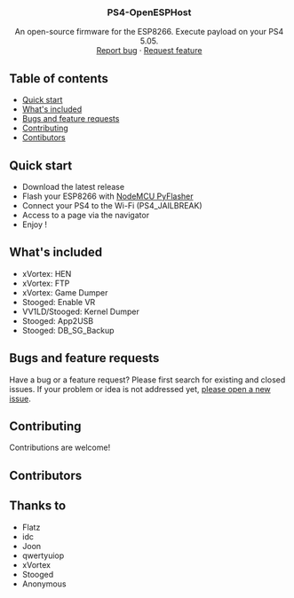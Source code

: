 <p align="center">
  <h3 align="center">PS4-OpenESPHost</h3>

  <p align="center">
    An open-source firmware for the ESP8266. Execute payload on your PS4 5.05.
    <br>
    <a href="https://github.com/baptistecdr/ps4/issues/new">Report bug</a>
    ·
    <a href="https://github.com/baptistecdr/ps4/issues/new">Request feature</a>
  </p>
</p>

## Table of contents

- [Quick start](#quick-start)
- [What's included](#whats-included)
- [Bugs and feature requests](#bugs-and-feature-requests)
- [Contributing](#contributing)
- [Contibutors](#contributors)

## Quick start
- Download the latest release
- Flash your ESP8266 with [NodeMCU PyFlasher](https://github.com/marcelstoer/nodemcu-pyflasher/releases)
- Connect your PS4 to the Wi-Fi (PS4_JAILBREAK)
- Access to a page via the navigator
- Enjoy !

## What's included

- xVortex: HEN
- xVortex: FTP
- xVortex: Game Dumper
- Stooged: Enable VR
- VV1LD/Stooged: Kernel Dumper
- Stooged: App2USB
- Stooged: DB_SG_Backup

## Bugs and feature requests

Have a bug or a feature request? Please first search for existing and closed issues. If your problem or idea is not addressed yet, [please open a new issue](https://github.com/baptistecdr/ps4/issues/new).

## Contributing

Contributions are welcome!

## Contributors

## Thanks to

- Flatz
- idc
- Joon
- qwertyuiop
- xVortex
- Stooged
- Anonymous